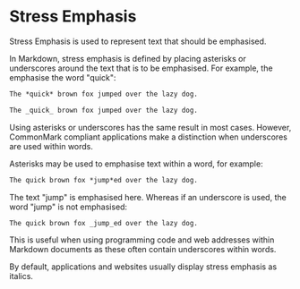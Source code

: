 # Stress Emphasis

Stress Emphasis is used to represent text that should be emphasised.

In Markdown, stress emphasis is defined by placing asterisks or underscores
around the text that is to be emphasised. For example, the emphasise the word
"quick":

```markdown
The *quick* brown fox jumped over the lazy dog.
```

```markdown
The _quick_ brown fox jumped over the lazy dog.
```

Using asterisks or underscores has the same result in most cases. However,
CommonMark compliant applications make a distinction when underscores are used
within words.

Asterisks may be used to emphasise text within a word, for example:

```markdown
The quick brown fox *jump*ed over the lazy dog.
```

The text "jump" is emphasised here. Whereas if an underscore is used, the word
"jump" is not emphasised:

```markdown
The quick brown fox _jump_ed over the lazy dog.
```

This is useful when using programming code and web addresses within Markdown
documents as these often contain underscores within words.

By default, applications and websites usually display stress emphasis as
italics.
